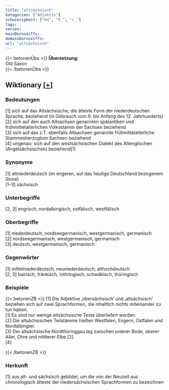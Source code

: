 ```yaml
---
title: "altsächsisch"
kategorien: ["Adjektiv"]
schwierigkeit: ["k4", "h_", "r_"]
tags:
series:
mainDornseiffs:
domainDornseiffs:
url: "altsächsisch"
---
```


{{< betonenÜbs >}}
**Übersetzung:**  
Old Saxon  
{{< /betonenÜbs >}}

## Wiktionary [[+](https://de.wiktionary.org/wiki/altsächsisch)]

### Bedeutungen
[1] sich auf das Altsächsische, die älteste Form der niederdeutschen Sprache, beziehend (in Gebrauch vom 9. bis Anfang des 12. Jahrhunderts)  
[2] sich auf den auch Altsachsen genannten spätantiken und frühmittelalterlichen Volksstamm der Sachsen beziehend  
[3] sich auf das z.T. ebenfalls Altsachsen genannte frühmittelalterliche Stammesherzogtum Sachsen beziehend  
[4] ungenau: sich auf den westsächsischen Dialekt des Altenglischen (Angelsächsischen) beziehend[1]  

### Synonyme
[1] altniederdeutsch (im engeren, auf das heutige Deutschland bezogenem Sinne)  
[1–3] sächsisch  

### Unterbegriffe
[2, 3] engrisch, nordalbingisch, ostfälisch, westfälisch  

### Oberbegriffe
[1] niederdeutsch, nordseegermanisch, westgermanisch, germanisch  
[2] nordseegermanisch, westgermanisch, germanisch  
[3] deutsch, westgermanisch, germanisch  

### Gegenwörter
[1] mittelniederdeutsch, neuniederdeutsch; althochdeutsch  
[2, 3] bairisch, fränkisch, lothringisch, schwäbisch, thüringisch  

### Beispiele
{{< betonenZB >}}
[1] Die Adjektive ‚obersächsisch‘ und ‚altsächsisch‘ beziehen sich auf zwei Sprachformen, die inhaltlich nichts miteinander zu tun haben.  
[1] Es sind nur wenige altsächsische Texte überliefert worden.  
[2] Die altsächsischen Teilstämme hießen Westfalen, Engern, Ostfalen und Nordalbingier.  
[3] Der altsächsische Nordthüringgau lag zwischen unterer Bode, oberer Aller, Ohre und mittlerer Elbe.[2]  
[4]  

{{< /betonenZB >}}
### Herkunft
[1] aus alt- und sächsisch gebildet, um die von der Neuzeit aus chronologisch älteste der niedersächsischen Sprachformen zu bezeichnen  


